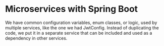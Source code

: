 # Microservices with Spring Boot
We have common configuration variables, enum classes, or logic, used by multiple services, like the one we had JwtConfig. Instead of duplicating the code, we put it in a separate service that can be included and used as a dependency in other services.

